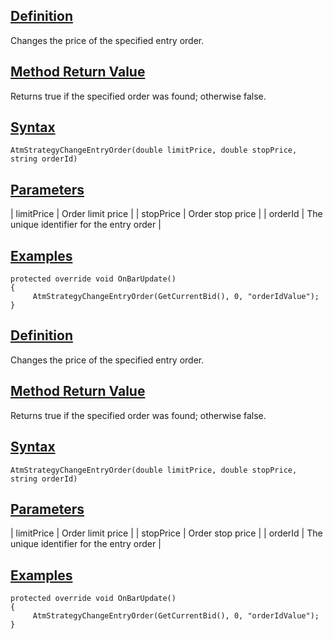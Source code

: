 ## [Definition](https://developer.ninjatrader.com/docs/desktop/atmstrategychangeentryorder\#definition)

Changes the price of the specified entry order.

## [Method Return Value](https://developer.ninjatrader.com/docs/desktop/atmstrategychangeentryorder\#method-return-value)

Returns true if the specified order was found; otherwise false.

## [Syntax](https://developer.ninjatrader.com/docs/desktop/atmstrategychangeentryorder\#syntax)

`AtmStrategyChangeEntryOrder(double limitPrice, double stopPrice, string orderId)`

## [Parameters](https://developer.ninjatrader.com/docs/desktop/atmstrategychangeentryorder\#parameters)

| limitPrice | Order limit price |
| stopPrice | Order stop price |
| orderId | The unique identifier for the entry order |

## [Examples](https://developer.ninjatrader.com/docs/desktop/atmstrategychangeentryorder\#examples)

```jsx-150469391 csharp
protected override void OnBarUpdate()
{
     AtmStrategyChangeEntryOrder(GetCurrentBid(), 0, "orderIdValue");
}

```

## [Definition](https://developer.ninjatrader.com/docs/desktop/atmstrategychangeentryorder\#definition)

Changes the price of the specified entry order.

## [Method Return Value](https://developer.ninjatrader.com/docs/desktop/atmstrategychangeentryorder\#method-return-value)

Returns true if the specified order was found; otherwise false.

## [Syntax](https://developer.ninjatrader.com/docs/desktop/atmstrategychangeentryorder\#syntax)

`AtmStrategyChangeEntryOrder(double limitPrice, double stopPrice, string orderId)`

## [Parameters](https://developer.ninjatrader.com/docs/desktop/atmstrategychangeentryorder\#parameters)

| limitPrice | Order limit price |
| stopPrice | Order stop price |
| orderId | The unique identifier for the entry order |

## [Examples](https://developer.ninjatrader.com/docs/desktop/atmstrategychangeentryorder\#examples)

```jsx-150469391 csharp
protected override void OnBarUpdate()
{
     AtmStrategyChangeEntryOrder(GetCurrentBid(), 0, "orderIdValue");
}

```